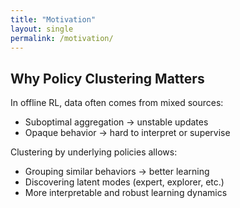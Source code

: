 ```yaml
---
title: "Motivation"
layout: single
permalink: /motivation/
---
```


## Why Policy Clustering Matters

In offline RL, data often comes from mixed sources:

- Suboptimal aggregation → unstable updates
- Opaque behavior → hard to interpret or supervise

Clustering by underlying policies allows:

- Grouping similar behaviors → better learning
- Discovering latent modes (expert, explorer, etc.)
- More interpretable and robust learning dynamics
